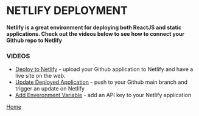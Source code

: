 # NETLIFY DEPLOYMENT

**Netlify is a great environment for deploying both ReactJS and static applications.
Check out the videos below to see how to connect your Github repo to Netlify**

### VIDEOS

- [Deploy to Netlify](https://drive.google.com/file/d/1rOyr5I9Gir3mt9-NUeQUnM2uOZLknfZr/view?usp=sharing) - upload your Github application to Netlify and have a live site on the web.
- [Update Deployed Application](https://drive.google.com/file/d/1dD07Wut9-NWk_EPayhxAiJ7_IP3DZu_m/view?usp=sharing) - push to your Github main branch and trigger an update on Netlify
- [Add Enveronment Variable](https://drive.google.com/file/d/1StpT3iToip0g9p8SenBlzK5u2lwStgt0/view?usp=sharing) - add an API key to your Netlify application

[Home][def]

[def]: README.md
